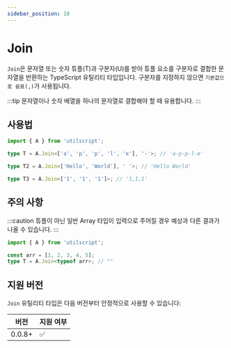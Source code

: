 ```yaml
---
sidebar_position: 10
---
```


# Join

`Join`은 문자열 또는 숫자 튜플(T)과 구분자(U)를 받아 튜플 요소를 구분자로 결합한 문자열을 반환하는 TypeScript 유틸리티 타입입니다. 구분자를 지정하지 않으면 `기본값으로 쉼표(,)`가 사용됩니다.

:::tip
문자열이나 숫자 배열을 하나의 문자열로 결합해야 할 때 유용합니다.
:::

## 사용법

```ts
import { A } from 'utilscript';

type T = A.Join<['a', 'p', 'p', 'l', 'e'], '-'>; // 'a-p-p-l-e'

type T2 = A.Join<['Hello', 'World'], ' '>; // 'Hello World'

type T3 = A.Join<['1', '1', '1']>; // '1,1,1'
```

## 주의 사항

:::caution
튜플이 아닌 일반 Array 타입이 입력으로 주어질 경우 예상과 다른 결과가 나올 수 있습니다.
:::

```ts
import { A } from 'utilscript';

const arr = [1, 2, 3, 4, 5];
type T = A.Join<typeof arr>; // ""
```

## 지원 버전

`Join` 유틸리티 타입은 다음 버전부터 안정적으로 사용할 수 있습니다:

| 버전   | 지원 여부 |
| ------ | --------- |
| 0.0.8+ | ✅        |
